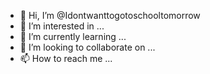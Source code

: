 - 👋 Hi, I’m @Idontwanttogotoschooltomorrow
- 👀 I’m interested in ...
- 🌱 I’m currently learning ...
- 💞️ I’m looking to collaborate on ...
- 📫 How to reach me ...

<!---
Idontwanttogotoschooltomorrow/Idontwanttogotoschooltomorrow is a ✨ special ✨ repository because its `README.md` (this file) appears on your GitHub profile.
You can click the Preview link to take a look at your changes.
--->
